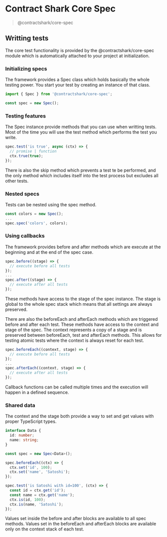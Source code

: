 # Contract Shark Core Spec

> @contractshark/core-spec

## Writting tests

The core test functionality is provided by the @contractshark/core-spec module
which is automatically attached to your project at initialization.

### Initializing specs

The framework provides a Spec class which holds basically the whole testing
power. You start your test by creating an instance of that class.

```typescript
import { Spec } from '@contractshark/core-spec';

const spec = new Spec();
```

### Testing features

The Spec instance provide methods that you can use when writting tests. Most of
the time you will use the test method which performs the test you write.

```typescript
spec.test('is true', async (ctx) => {
  // promise | function
  ctx.true(true);
});
```

There is also the skip method which prevents a test te be performed, and the
only method which includes itself into the test process but excludes all other
tests.

### Nested specs

Tests can be nested using the spec method.

```js
const colors = new Spec();
...
spec.spec('colors', colors);
```

### Using callbacks

The framework provides before and after methods which are execute at the
beginning and at the end of the spec case.

```js
spec.before((stage) => {
  // execute before all tests
});
...
spec.after((stage) => {
  // execute after all tests
});
```

These methods have access to the stage of the spec instance. The stage is global
to the whole spec stack which means that all settings are always preserved.

There are also the beforeEach and afterEach methods which are triggered before
and after each test. These methods have access to the context and stage of the
spec. The context represents a copy of a stage and is preserved between
beforeEach, test and afterEach methods. This allows for testing atomic tests
where the context is always reset for each test.

```js
spec.beforeEach((context, stage) => {
  // execute before all tests
});
...
spec.afterEach((context, stage) => {
  // execute after all tests
});
```

Callback functions can be called multiple times and the execution will happen in
a defined sequence.

### Shared data

The context and the stage both provide a way to set and get values with proper
TypeScript types.

```typescript
interface Data {
  id: number;
  name: string;
}

const spec = new Spec<Data>();

spec.beforeEach((ctx) => {
  ctx.set('id', 100);
  ctx.set('name', 'Satoshi');
});

spec.test('is Satoshi with id=100', (ctx) => {
  const id = ctx.get('id');
  const name = ctx.get('name');
  ctx.is(id, 100);
  ctx.is(name, 'Satoshi');
});
```

Values set inside the before and after blocks are available to all spec methods.
Values set in the beforeEach and afterEach blocks are available only on the
context stack of each test.
